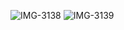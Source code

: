 ![IMG-3138](https://user-images.githubusercontent.com/48095964/129927232-66dd14ca-667d-41d4-a942-7d467728feea.jpg)
![IMG-3139](https://user-images.githubusercontent.com/48095964/129927258-6261c3ba-53bb-4b3f-8e6f-002f4e232015.jpg)
